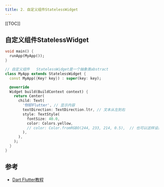 ```yaml
---
title: 2. 自定义组件StatelessWidget
---
```


[[TOC]]


## 自定义组件StatelessWidget

```dart
void main() {
  runApp(MyApp());
}

// 自定义组件   StatelessWidget是一个抽象类abstract
class MyApp extends StatelessWidget {
  const MyApp({Key? key}) : super(key: key);

  @override
  Widget build(BuildContext context) {
    return Center(
      child: Text(
        '你好Flutter', // 显示内容
        textDirection: TextDirection.ltr, // 文本从左到右
        style: TextStyle(
          fontSize: 40.0,
          color: Colors.yellow,
          // color: Color.fromRGBO(244, 233, 214, 0.5),  // 也可以这样设置颜色
        ),
      ),
    );
  }
}
```


## 参考
- [Dart Flutter教程](https://www.bilibili.com/video/BV1S4411E7LY)